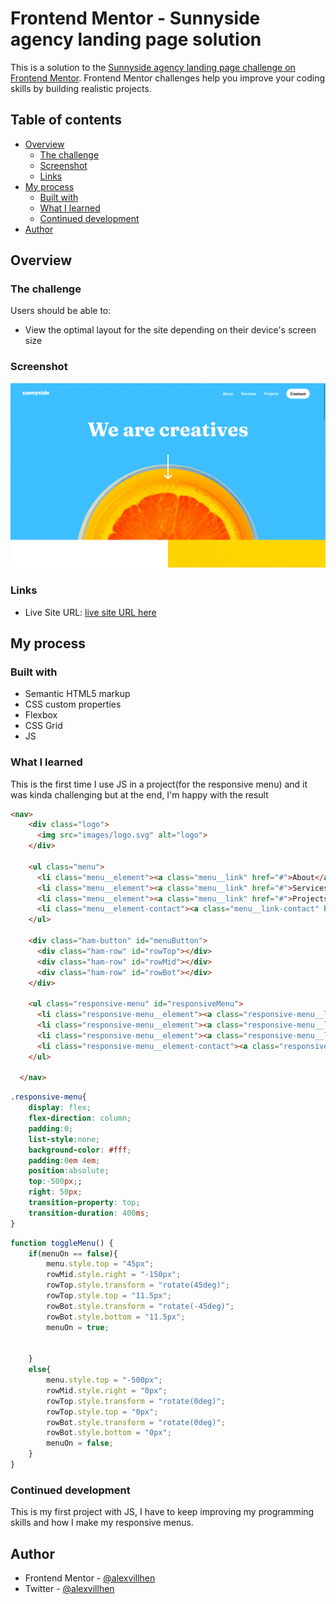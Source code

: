 # Frontend Mentor - Sunnyside agency landing page solution

This is a solution to the [Sunnyside agency landing page challenge on Frontend Mentor](https://www.frontendmentor.io/challenges/sunnyside-agency-landing-page-7yVs3B6ef). Frontend Mentor challenges help you improve your coding skills by building realistic projects.

## Table of contents

- [Overview](#overview)
  - [The challenge](#the-challenge)
  - [Screenshot](#screenshot)
  - [Links](#links)
- [My process](#my-process)
  - [Built with](#built-with)
  - [What I learned](#what-i-learned)
  - [Continued development](#continued-development)
- [Author](#author)
## Overview

### The challenge

Users should be able to:

- View the optimal layout for the site depending on their device's screen size

### Screenshot

![](./ss.png)

### Links

- Live Site URL: [live site URL here](https://alexvillhen.github.io/sunnyside/)

## My process

### Built with

- Semantic HTML5 markup
- CSS custom properties
- Flexbox
- CSS Grid
- JS

### What I learned

This is the first time I use JS in a project(for the responsive menu) and it was kinda challenging but at the end,  I'm happy with the result

```html
<nav>
    <div class="logo">
      <img src="images/logo.svg" alt="logo">
    </div>

    <ul class="menu">
      <li class="menu__element"><a class="menu__link" href="#">About</a></li>
      <li class="menu__element"><a class="menu__link" href="#">Services</a></li>
      <li class="menu__element"><a class="menu__link" href="#">Projects</a></li>
      <li class="menu__element-contact"><a class="menu__link-contact" href="#">Contact</a></li>
    </ul>
    
    <div class="ham-button" id="menuButton">
      <div class="ham-row" id="rowTop"></div>
      <div class="ham-row" id="rowMid"></div>
      <div class="ham-row" id="rowBot"></div>
    </div>

    <ul class="responsive-menu" id="responsiveMenu">
      <li class="responsive-menu__element"><a class="responsive-menu__link" href="#">About</a></li>
      <li class="responsive-menu__element"><a class="responsive-menu__link" href="#">Services</a></li>
      <li class="responsive-menu__element"><a class="responsive-menu__link" href="#">Projects</a></li>
      <li class="responsive-menu__element-contact"><a class="responsive-menu__link-contact" href="#">Contact</a></li>
    </ul>

  </nav>
```

```css
.responsive-menu{
    display: flex;
    flex-direction: column;
    padding:0;
    list-style:none;
    background-color: #fff;
    padding:0em 4em;
    position:absolute;
    top:-500px;;
    right: 50px; 
    transition-property: top;
    transition-duration: 400ms;
}
```

```js
function toggleMenu() {
    if(menuOn == false){
        menu.style.top = "45px";
        rowMid.style.right = "-150px";
        rowTop.style.transform = "rotate(45deg)";
        rowTop.style.top = "11.5px";
        rowBot.style.transform = "rotate(-45deg)";
        rowBot.style.bottom = "11.5px";
        menuOn = true;

        
    } 
    else{
        menu.style.top = "-500px";
        rowMid.style.right = "0px";
        rowTop.style.transform = "rotate(0deg)";
        rowTop.style.top = "0px";
        rowBot.style.transform = "rotate(0deg)";
        rowBot.style.bottom = "0px";
        menuOn = false;
    }
}
```

### Continued development

This is my first project with JS, I have to keep improving my programming skills and how I make my responsive menus.
## Author

- Frontend Mentor - [@alexvillhen](https://www.frontendmentor.io/profile/alexvillhen)
- Twitter - [@alexvillhen](https://www.twitter.com/alexvillhen)